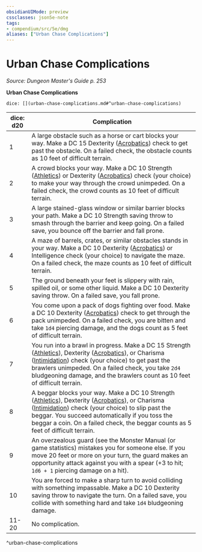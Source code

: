 ```yaml
---
obsidianUIMode: preview
cssclasses: json5e-note
tags:
- compendium/src/5e/dmg
aliases: ["Urban Chase Complications"]
---
```

# Urban Chase Complications
*Source: Dungeon Master's Guide p. 253* 

**Urban Chase Complications**

`dice: [](urban-chase-complications.md#^urban-chase-complications)`

| dice: d20 | Complication |
|-----------|--------------|
| 1 | A large obstacle such as a horse or cart blocks your way. Make a DC 15 Dexterity ([Acrobatics](5E2014官方资源/规则/skills.md#Acrobatics)) check to get past the obstacle. On a failed check, the obstacle counts as 10 feet of difficult terrain. |
| 2 | A crowd blocks your way. Make a DC 10 Strength ([Athletics](5E2014官方资源/规则/skills.md#Athletics)) or Dexterity ([Acrobatics](5E2014官方资源/规则/skills.md#Acrobatics)) check (your choice) to make your way through the crowd unimpeded. On a failed check, the crowd counts as 10 feet of difficult terrain. |
| 3 | A large stained-glass window or similar barrier blocks your path. Make a DC 10 Strength saving throw to smash through the barrier and keep going. On a failed save, you bounce off the barrier and fall prone. |
| 4 | A maze of barrels, crates, or similar obstacles stands in your way. Make a DC 10 Dexterity ([Acrobatics](5E2014官方资源/规则/skills.md#Acrobatics)) or Intelligence check (your choice) to navigate the maze. On a failed check, the maze counts as 10 feet of difficult terrain. |
| 5 | The ground beneath your feet is slippery with rain, spilled oil, or some other liquid. Make a DC 10 Dexterity saving throw. On a failed save, you fall prone. |
| 6 | You come upon a pack of dogs fighting over food. Make a DC 10 Dexterity ([Acrobatics](5E2014官方资源/规则/skills.md#Acrobatics)) check to get through the pack unimpeded. On a failed check, you are bitten and take `1d4` piercing damage, and the dogs count as 5 feet of difficult terrain. |
| 7 | You run into a brawl in progress. Make a DC 15 Strength ([Athletics](5E2014官方资源/规则/skills.md#Athletics)), Dexterity ([Acrobatics](5E2014官方资源/规则/skills.md#Acrobatics)), or Charisma ([Intimidation](5E2014官方资源/规则/skills.md#Intimidation)) check (your choice) to get past the brawlers unimpeded. On a failed check, you take `2d4` bludgeoning damage, and the brawlers count as 10 feet of difficult terrain. |
| 8 | A beggar blocks your way. Make a DC 10 Strength ([Athletics](5E2014官方资源/规则/skills.md#Athletics)), Dexterity ([Acrobatics](5E2014官方资源/规则/skills.md#Acrobatics)), or Charisma ([Intimidation](5E2014官方资源/规则/skills.md#Intimidation)) check (your choice) to slip past the beggar. You succeed automatically if you toss the beggar a coin. On a failed check, the beggar counts as 5 feet of difficult terrain. |
| 9 | An overzealous guard (see the Monster Manual (or game statistics) mistakes you for someone else. If you move 20 feet or more on your turn, the guard makes an opportunity attack against you with a spear (+3 to hit; `1d6 + 1` piercing damage on a hit). |
| 10 | You are forced to make a sharp turn to avoid colliding with something impassable. Make a DC 10 Dexterity saving throw to navigate the turn. On a failed save, you collide with something hard and take `1d4` bludgeoning damage. |
| 11-20 | No complication. |
^urban-chase-complications